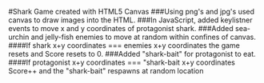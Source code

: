 #Shark Game created with HTML5 Canvas
###Using png's and jpg's used canvas to draw images into the HTML.
###In JavaScript, added keylistner events to move x and y coordinates of protagonist shark.
###Added sea-urchin and jelly-fish enemies to move at random within confines of canvas.
####If shark x+y coordinates === enemies x+y coordinates the game resets and Score resets to 0.
###Added "shark-bait" for protagonist to eat. 
####If protagonist x+y coordinates === "shark-bait x+y coordinates Score++ and the "shark-bait" respawns at random location
